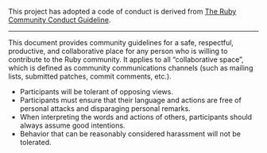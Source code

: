 This project has adopted a code of conduct is derived from [The Ruby Community Conduct Guideline](https://www.ruby-lang.org/en/conduct/).

---

This document provides community guidelines for a safe, respectful, productive, and collaborative place for any person who is willing to contribute to the Ruby community. It applies to all “collaborative space”, which is defined as community communications channels (such as mailing lists, submitted patches, commit comments, etc.).

- Participants will be tolerant of opposing views.
- Participants must ensure that their language and actions are free of personal attacks and disparaging personal remarks.
- When interpreting the words and actions of others, participants should always assume good intentions.
- Behavior that can be reasonably considered harassment will not be tolerated.
